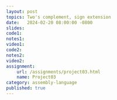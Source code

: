 ```yaml
---
layout: post
topics: Two's complement, sign extension
date:   2024-02-20 08:00:00 -0800
slides: 
code1: 
notes1: 
video1: 
code2: 
notes2: 
video2: 
assignment:
    url: /assignments/project03.html
    name: Project03
category: assembly-language
published: true
---
```

